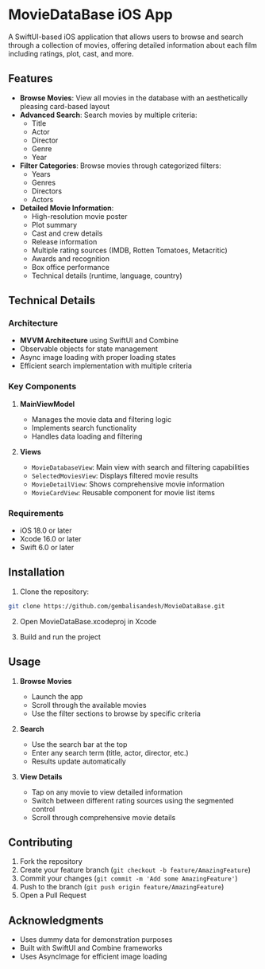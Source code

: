 # MovieDataBase iOS App

A SwiftUI-based iOS application that allows users to browse and search through a collection of movies, offering detailed information about each film including ratings, plot, cast, and more.

## Features

- **Browse Movies**: View all movies in the database with an aesthetically pleasing card-based layout
- **Advanced Search**: Search movies by multiple criteria:
  - Title
  - Actor
  - Director
  - Genre
  - Year
- **Filter Categories**: Browse movies through categorized filters:
  - Years
  - Genres
  - Directors
  - Actors
- **Detailed Movie Information**:
  - High-resolution movie poster
  - Plot summary
  - Cast and crew details
  - Release information
  - Multiple rating sources (IMDB, Rotten Tomatoes, Metacritic)
  - Awards and recognition
  - Box office performance
  - Technical details (runtime, language, country)

## Technical Details

### Architecture
- **MVVM Architecture** using SwiftUI and Combine
- Observable objects for state management
- Async image loading with proper loading states
- Efficient search implementation with multiple criteria

### Key Components

1. **MainViewModel**
   - Manages the movie data and filtering logic
   - Implements search functionality
   - Handles data loading and filtering

2. **Views**
   - `MovieDatabaseView`: Main view with search and filtering capabilities
   - `SelectedMoviesView`: Displays filtered movie results
   - `MovieDetailView`: Shows comprehensive movie information
   - `MovieCardView`: Reusable component for movie list items

### Requirements

- iOS 18.0 or later
- Xcode 16.0 or later
- Swift 6.0 or later

## Installation

1. Clone the repository:
```bash
git clone https://github.com/gembalisandesh/MovieDataBase.git
```

2. Open MovieDataBase.xcodeproj in Xcode

3. Build and run the project

## Usage

1. **Browse Movies**
   - Launch the app
   - Scroll through the available movies
   - Use the filter sections to browse by specific criteria

2. **Search**
   - Use the search bar at the top
   - Enter any search term (title, actor, director, etc.)
   - Results update automatically

3. **View Details**
   - Tap on any movie to view detailed information
   - Switch between different rating sources using the segmented control
   - Scroll through comprehensive movie details

## Contributing

1. Fork the repository
2. Create your feature branch (`git checkout -b feature/AmazingFeature`)
3. Commit your changes (`git commit -m 'Add some AmazingFeature'`)
4. Push to the branch (`git push origin feature/AmazingFeature`)
5. Open a Pull Request

## Acknowledgments

- Uses dummy data for demonstration purposes
- Built with SwiftUI and Combine frameworks
- Uses AsyncImage for efficient image loading
